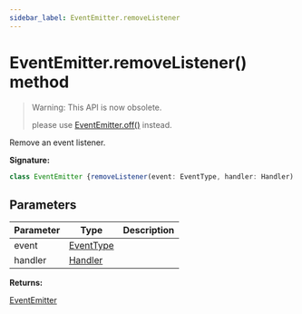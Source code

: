 ```yaml
---
sidebar_label: EventEmitter.removeListener
---
```

# EventEmitter.removeListener() method

> Warning: This API is now obsolete.
> 
> please use [EventEmitter.off()](./puppeteer.eventemitter.off.md) instead.
> 

Remove an event listener.

**Signature:**

```typescript
class EventEmitter {removeListener(event: EventType, handler: Handler): EventEmitter;}
```

## Parameters

|  Parameter | Type | Description |
|  --- | --- | --- |
|  event | [EventType](./puppeteer.eventtype.md) |  |
|  handler | [Handler](./puppeteer.handler.md) |  |

**Returns:**

[EventEmitter](./puppeteer.eventemitter.md)

